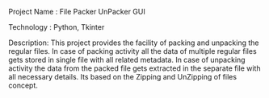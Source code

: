 Project Name : File Packer UnPacker GUI

Technology : Python, Tkinter

Description:
    This project provides the facility of packing and unpacking the regular files.
    In case of packing activity all the data of multiple regular files gets stored in single file with all
    related metadata.
    In case of unpacking activity the data from the packed file gets extracted in the separate file
    with all necessary details.
    Its based on the Zipping and UnZipping of files concept.
